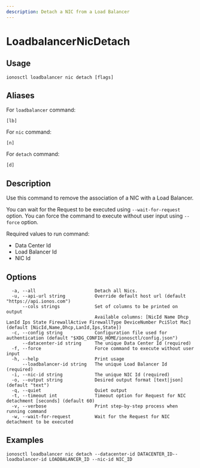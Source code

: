 ```yaml
---
description: Detach a NIC from a Load Balancer
---
```


# LoadbalancerNicDetach

## Usage

```text
ionosctl loadbalancer nic detach [flags]
```

## Aliases

For `loadbalancer` command:

```text
[lb]
```

For `nic` command:

```text
[n]
```

For `detach` command:

```text
[d]
```

## Description

Use this command to remove the association of a NIC with a Load Balancer.

You can wait for the Request to be executed using `--wait-for-request` option. You can force the command to execute without user input using `--force` option.

Required values to run command:

* Data Center Id
* Load Balancer Id
* NIC Id

## Options

```text
  -a, --all                      Detach all Nics.
  -u, --api-url string           Override default host url (default "https://api.ionos.com")
      --cols strings             Set of columns to be printed on output 
                                 Available columns: [NicId Name Dhcp LanId Ips State FirewallActive FirewallType DeviceNumber PciSlot Mac] (default [NicId,Name,Dhcp,LanId,Ips,State])
  -c, --config string            Configuration file used for authentication (default "$XDG_CONFIG_HOME/ionosctl/config.json")
      --datacenter-id string     The unique Data Center Id (required)
  -f, --force                    Force command to execute without user input
  -h, --help                     Print usage
      --loadbalancer-id string   The unique Load Balancer Id (required)
  -i, --nic-id string            The unique NIC Id (required)
  -o, --output string            Desired output format [text|json] (default "text")
  -q, --quiet                    Quiet output
  -t, --timeout int              Timeout option for Request for NIC detachment [seconds] (default 60)
  -v, --verbose                  Print step-by-step process when running command
  -w, --wait-for-request         Wait for the Request for NIC detachment to be executed
```

## Examples

```text
ionosctl loadbalancer nic detach --datacenter-id DATACENTER_ID--loadbalancer-id LOADBALANCER_ID --nic-id NIC_ID
```

